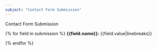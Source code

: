 ```yaml
---
subject: "Contact Form Submission"
---
```

Contact Form Submission

{% for field in submission %}
**{{field.name}}:** {{field.value|linebreaks}}

{% endfor %}
